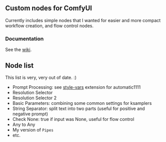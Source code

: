 ## Custom nodes for ComfyUI

Currently includes simple nodes that I wanted for easier and more compact workflow creation, and flow control nodes.

### Documentation

See the [wiki](https://github.com/SirVeggie/comfyui-sv-nodes/wiki).

## Node list

This list is very, very out of date. :)

- Prompt Processing: see [style-vars](https://github.com/SirVeggie/extension-style-vars) extension for automatic1111
- Resolution Selector
- Resolution Selector 2
- Basic Parameters: combining some common settings for ksamplers
- String Separator: split text into two parts (useful for positive and negative prompt)
- Check None: true if input was None, useful for flow control
- Any to Any
- My version of `Pipes`
- etc.
